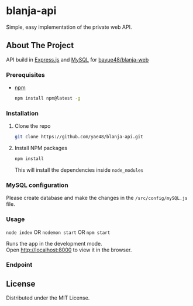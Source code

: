# blanja-api

Simple, easy implementation of the private web API.

## About The Project

API build in [Express.js](https://expressjs.com/) and [MySQL](https://www.mysql.com/) for [bayue48/blanja-web](https://github.com/bayue48/blanja-web)

### Prerequisites

* [npm](https://nodejs.org/en/download/)
  ```sh
  npm install npm@latest -g
  ```

### Installation

1. Clone the repo
   ```sh
   git clone https://github.com/yae48/blanja-api.git
   ```
2. Install NPM packages
   ```sh
   npm install
   ```
   This will install the dependencies inside `node_modules`

### MySQL configuration

Please create database and make the changes in the `/src/config/mySQL.js` file.

### Usage

`node index` OR `nodemon start` OR `npm start`

Runs the app in the development mode.<br>
Open [http://localhost:8000](http://localhost:8000) to view it in the browser.

### Endpoint

## License

Distributed under the MIT License.
